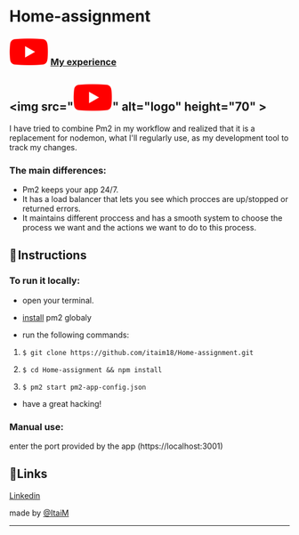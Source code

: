 # Home-assignment
### <img src="https://github.com/itaim18/Home-assignment/blob/master/YouTube.svg.webp" alt="logo" width="70" > [My experience](https://www.youtube.com/watch?v=QrIyILiSRo0&ab_channel=ItaiMizlish)
## <img src="<img src="https://github.com/itaim18/Home-assignment/blob/master/YouTube.svg.webp" alt="logo" width="70" >" alt="logo" height="70" >
I have tried to combine Pm2 in my workflow and realized that it is a replacement for nodemon, what I'll regularly use, as my development tool to track my changes.
### The main differences:
- Pm2 keeps your app 24/7.
- It has a load balancer that lets you see which procces are up/stopped or returned errors.
- It maintains different proccess and has a smooth system to choose the process we want and the actions we want to do to this process.



## 📃 Instructions
### To run it locally:
- open your terminal.
- [install](https://pm2.io/docs/runtime/guide/installation/) pm2 globaly

- run the following commands:
1. `$ git clone https://github.com/itaim18/Home-assignment.git`

2. `$ cd Home-assignment && npm install`

3. `$ pm2 start pm2-app-config.json`

- have a great hacking!

### Manual use:
enter the port provided by the app (https://localhost:3001)

## 🔗Links

[Linkedin](https://www.linkedin.com/in/itai-mizlish/)

made by [@ItaiM](https://github.com/itaim18)

----
